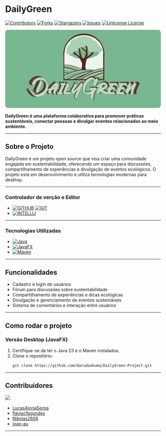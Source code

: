 

# DailyGreen

[![Contributors][contributors-shield]][contributors-url]
[![Forks][forks-shield]][forks-url]
[![Stargazers][stars-shield]][stars-url]
[![Issues][issues-shield]][issues-url]
[![Unlicense License][license-shield]][license-url]

![Logo do projeto](DOCUMENT/README/doc/logo.png)

**DailyGreen é uma plataforma colaborativa para promover práticas sustentáveis, conectar pessoas e divulgar eventos relacionados ao meio ambiente.**

---

## Sobre o Projeto

DailyGreen é um projeto open source que visa criar uma comunidade engajada em sustentabilidade, oferecendo um espaço para discussões, compartilhamento de experiências e divulgação de eventos ecológicos. O projeto está em desenvolvimento e utiliza tecnologias modernas para desktop.

---

### Controlador de verção e Editor

- [![GITHUB][GITHUB]][GITHUB-url] [![GIT][GIT]][GIT-url]
- [![INTELLIJ][INTELLIJ IDEA]][INTELLIJ IDEA-url]

---

### Tecnologias Utilizadas

- [![Java][JAVA.java]][JAVA-url]
- [![JavaFX][JavaFX.java]][JavaFX-url]
- [![Maven][MAVEN.xml]][Maven-url]

---

## Funcionalidades

- Cadastro e login de usuários
- Fórum para discussões sobre sustentabilidade
- Compartilhamento de experiências e dicas ecológicas
- Divulgação e gerenciamento de eventos sustentáveis
- Sistema de comentários e interação entre usuários

---

## Como rodar o projeto

### Versão Desktop (JavaFX)

1. Certifique-se de ter o Java 23 e o Maven instalados.
2. Clone o repositório:
    ```bash
    git clone https://github.com/Garudaakuma/DailyGreen-Project.git
    ```

---

## Contribuidores

<a href="https://github.com/LucasAioriaSerpa/DailyGreen-Project/graphs/contributors">
  <img src="https://contrib.rocks/image?repo=LucasAioriaSerpa/DailyGreen-Project" />
</a>

- [LucasAioriaSerpa](https://github.com/LucasAioriaSerpa)
- [flaviacfagundes](https://github.com/flaviacfagundes)
- [Nikolas2606](https://github.com/Nikolas2606)
- [joao-au](https://github.com/joao-au)

---

<!-- ## Licença

Este projeto está sob a licença Unlicense. Veja mais em [LICENSE.txt](https://github.com/Garudaakuma/DailyGreen-Project/blob/master/LICENSE.txt).

---

## Contato

Para dúvidas, sugestões ou contribuições, abra uma issue ou entre em contato com um dos membros do projeto pelo GitHub.

--- -->

<!-- Shields e links -->
[contributors-shield]: https://img.shields.io/github/contributors/LucasAioriaSerpa/DailyGreen-JavaFX.svg?style=for-the-badge
[contributors-url]: https://github.com/LucasAioriaSerpa/DailyGreen-JavaFX/graphs/contributors
[forks-shield]: https://img.shields.io/github/forks/Garudaakuma/DailyGreen-Project.svg?style=for-the-badge
[forks-url]: https://github.com/LucasAioriaSerpa/DailyGreen-JavaFX/network/members
[stars-shield]: https://img.shields.io/github/stars/Garudaakuma/DailyGreen-Project.svg?style=for-the-badge
[stars-url]: https://github.com/LucasAioriaSerpa/DailyGreen-JavaFX/stargazers
[issues-shield]: https://img.shields.io/github/issues/Garudaakuma/DailyGreen-Project.svg?style=for-the-badge
[issues-url]: https://github.com/LucasAioriaSerpa/DailyGreen-JavaFX/issues
[license-shield]: https://img.shields.io/github/license/Garudaakuma/DailyGreen-Project.svg?style=for-the-badge
[license-url]: https://github.com/LucasAioriaSerpa/DailyGreen-JavaFX/blob/master/LICENSE.txt

[GITHUB]: https://img.shields.io/badge/github-%23121011.svg?style=for-the-badge&logo=github&logoColor=white
[GITHUB-url]: https://github.com

[GIT]: https://img.shields.io/badge/git-%23F05033.svg?style=for-the-badge&logo=git&logoColor=white
[GIT-url]: https://git-scm.com/doc

[INTELLIJ IDEA]: https://img.shields.io/badge/IntelliJIDEA-000000.svg?style=for-the-badge&logo=intellij-idea&logoColor=white
[INTELLIJ IDEA-url]: https://www.jetbrains.com/idea/

[JAVA.java]: https://img.shields.io/badge/Java-ED8B00?style=for-the-badge&logo=openjdk&logoColor=white
[JAVA-url]: https://docs.oracle.com/en/java/javase/23/index.html

[JavaFX.java]: https://img.shields.io/badge/javafx-%23FF0000.svg?style=for-the-badge&logo=javafx&logoColor=white
[JavaFX-url]: https://docs.oracle.com/javase/8/javase-clienttechnologies.html

[MAVEN.xml]: https://img.shields.io/badge/MAVEN-C71A36?logo=apache-maven
[Maven-url]: https://maven.apache.org/guides/index.html
